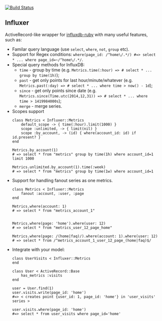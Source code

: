 [![Build Status](https://travis-ci.org/palkan/influxer.svg?branch=master)](https://travis-ci.org/palkan/influxer)

## Influxer

ActiveRecord-like wrapper for [influxdb-ruby](https://github.com/influxdb/influxdb-ruby) with many useful features, such as:
- Familar query language (use `select`, `where`, `not`, `group` etc).
- Support for Regex conditions: `where(page_id: /^home\/.*/) #=> select * ... where page_id=~/^home\/.*/`.
- Special query methods for InfluxDB: 
    - `time` - group by time (e.g. `Metrics.time(:hour) => # select * ... group by time(1h)`);
    - `past` - get only points for last hour/minute/whatever (e.g. `Metrics.past(:day) => # select * ... where time > now() - 1d`);
    - `since` - get only points since date (e.g. `Metrics.since(Time.utc(2014,12,31)) => # select * ... where time > 1419984000s`);
    - `merge` - merge series.
- Scopes support
    ```
    class Metrics < Influxer::Metrics
        default_scope -> { time(:hour).limit(1000) }
        scope :unlimited, -> { limit(nil) }
        scope :by_account, -> (id) { where(account_id: id) if id.present? }
    end

    Metrics.by_account(1)
    # => select * from "metrics" group by time(1h) where account_id=1 limit 1000

    Metrics.unlimited.by_account(1).time(:week)
    # => select * from "metrics" group by time(1w) where account_id=1

    ```
- Support for handling fanout series as one metrics.
    ```
    class Metrics < Influxer::Metrics
        fanout :account, :user, :page
    end

    Metrics.where(account: 1)
    # => select * from "metrics_account_1" 


    Metrics.where(page: 'home').where(user: 12)
    # => select * from "metrics_user_12_page_home" 

    Metrics.where(page: /(home|faq)/).where(account: 1).where(user: 12)
    # => select * from /^metrics_account_1_user_12_page_(home|faq)$/ 

    ``` 
- Integrate with your model:
    ```
    class UserVisits < Influxer::Metrics
    end
    
    class User < ActiveRecord::Base
        has_metrics :visits
    end

    user = User.find(1)
    user.visits.write(page_id: 'home')
    #=> < creates point {user_id: 1, page_id: 'home'} in 'user_visits' series >

    user.visits.where(page_id: 'home')
    #=> select * from user_visits where page_id='home'
    ```